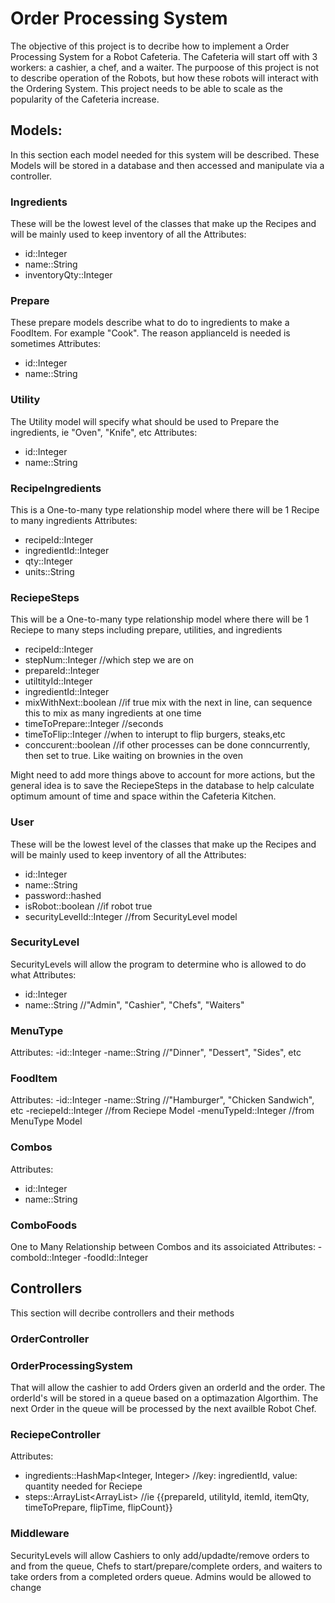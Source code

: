 # Order Processing System

The objective of this project is to decribe how to implement a Order Processing System for a Robot Cafeteria. The Cafeteria will start off with 3 workers: a cashier, a chef, and a waiter. The purpoose of this project is not to describe operation of the Robots, but how these robots will interact with the Ordering System. This project needs to be able to scale as the popularity of the Cafeteria increase.

## Models:

In this section each model needed for this system will be described. These Models will be stored in a database and then accessed and manipulate via a controller. 

### Ingredients
These will be the lowest level of the classes that make up the Recipes and will be mainly used to keep inventory of all the
Attributes:
- id::Integer
- name::String
- inventoryQty::Integer

### Prepare
These prepare models describe what to do to ingredients to make a FoodItem. For example "Cook". The reason applianceId is needed is sometimes
Attributes:
- id::Integer
- name::String

### Utility
The Utility model will specify what should be used to Prepare the ingredients, ie "Oven", "Knife", etc
Attributes:
- id::Integer
- name::String

### RecipeIngredients
This is a One-to-many type relationship model where there will be 1 Recipe to many ingredients 
Attributes:
- recipeId::Integer
- ingredientId::Integer
- qty::Integer
- units::String

### ReciepeSteps
This will be a One-to-many type relationship model where there will be 1 Reciepe to many steps including prepare, utilities, and ingredients
- recipeId::Integer
- stepNum::Integer //which step we are on
- prepareId::Integer
- utiltityId::Integer
- ingredientId::Integer
- mixWithNext::boolean //if true mix with the next in line, can sequence this to mix as many ingredients at one time
- timeToPrepare::Integer //seconds
- timeToFlip::Integer //when to interupt to flip burgers, steaks,etc
- conccurent::boolean //if other processes can be done conncurrently, then set to true. Like waiting on brownies in the oven

Might need to add more things above to account for more actions, but the general idea is to save the ReciepeSteps in the database to help calculate optimum amount of time and space within the Cafeteria Kitchen. 

### User
These will be the lowest level of the classes that make up the Recipes and will be mainly used to keep inventory of all the
Attributes:
- id::Integer
- name::String
- password::hashed<String>
- isRobot::boolean //if robot true
- securityLevelId::Integer //from SecurityLevel model

### SecurityLevel
SecurityLevels will allow the program to determine who is allowed to do what
Attributes:
- id::Integer
- name::String //"Admin", "Cashier", "Chefs", "Waiters"

### MenuType
Attributes:
  -id::Integer
  -name::String //"Dinner", "Dessert", "Sides", etc

### FoodItem
Attributes:
  -id::Integer
  -name::String //"Hamburger", "Chicken Sandwich", etc
  -reciepeId::Integer //from Reciepe Model
  -menuTypeId::Integer //from MenuType Model

### Combos
Attributes:
  - id::Integer
  - name::String
  
### ComboFoods
One to Many Relationship between Combos and its assoiciated 
Attributes:
  -comboId::Integer
  -foodId::Integer


## Controllers
This section will decribe controllers and their methods

### OrderController

### OrderProcessingSystem

That will allow the cashier to add Orders given an orderId and the order. The orderId's will be stored in a queue based on a optimazation Algorthim. The next Order in the queue will be processed by the next availble Robot Chef. 

### ReciepeController
Attributes:
- ingredients::HashMap<Integer, Integer> //key: ingredientId, value: quantity needed for Reciepe
- steps::ArrayList<ArrayList<Integer>> //ie {{prepareId, utilityId, itemId, itemQty, timeToPrepare, flipTime, flipCount}} 
  
### Middleware
SecurityLevels will allow Cashiers to only add/updadte/remove orders to and from the queue, Chefs to start/prepare/complete orders, and waiters to take orders from a completed orders queue. Admins would be allowed to change


